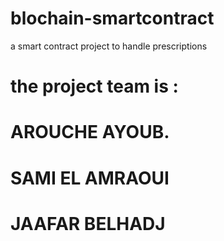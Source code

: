 # blochain-smartcontract
a smart contract project to handle prescriptions 

# the project team is : 
# AROUCHE AYOUB.
# SAMI EL AMRAOUI
# JAAFAR BELHADJ
